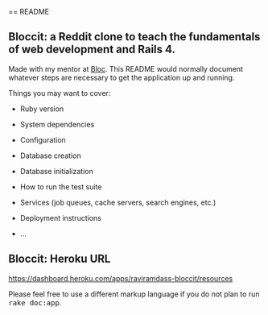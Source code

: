 == README
## Bloccit: a Reddit clone to teach the fundamentals of web development and Rails 4.

Made with my mentor at [Bloc](http://bloc.io).
This README would normally document whatever steps are necessary to get the
application up and running.

Things you may want to cover:

* Ruby version

* System dependencies

* Configuration

* Database creation

* Database initialization

* How to run the test suite

* Services (job queues, cache servers, search engines, etc.)

* Deployment instructions

* ...

## Bloccit: Heroku URL
https://dashboard.heroku.com/apps/raviramdass-bloccit/resources


Please feel free to use a different markup language if you do not plan to run
<tt>rake doc:app</tt>.
